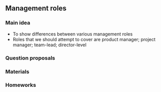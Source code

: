 ## Management roles

### Main idea
- To show differences between various management roles
- Roles that we should attempt to cover are product manager; project manager; team-lead; director-level

### Question proposals

### Materials

### Homeworks
